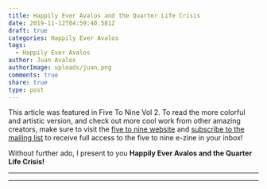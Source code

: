 ```yaml
---
title: Happily Ever Avalos and the Quarter Life Crisis
date: 2019-11-12T04:59:40.581Z
draft: true
categories: Happily Ever Avalos
tags:
  - Happily Ever Avalos
author: Juan Avalos
authorImage: uploads/juan.png
comments: true
share: true
type: post
---
```

This article was featured in Five To Nine Vol 2. To read the more colorful and artistic version, and check out more cool work from other amazing creators, make sure to visit the [five to nine website](https://fivetoninemag.com/) and [subscribe to the mailing list](https://fivetoninemag.us19.list-manage.com/subscribe?u=4022678040daebd86db5f0506&id=8ac3133fe6) to receive full access to the five to nine e-zine in your inbox!

Without further ado, I present to you **Happily Ever Avalos and the Quarter Life Crisis!**

****

****
